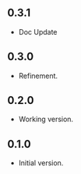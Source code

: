 ## 0.3.1

- Doc Update

## 0.3.0

- Refinement.


## 0.2.0

- Working version.

## 0.1.0

- Initial version.
